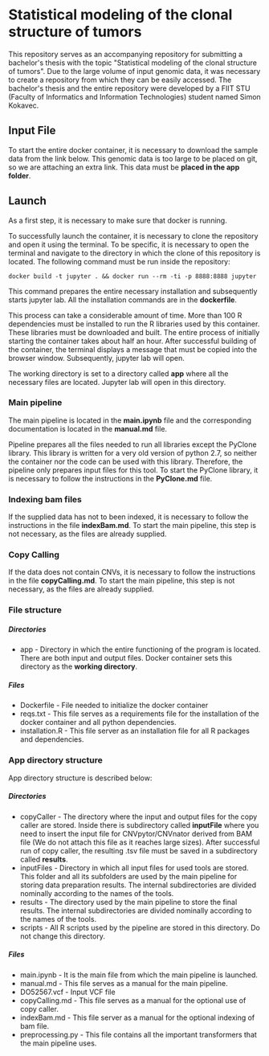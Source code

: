 # Statistical modeling of the clonal structure of tumors

This repository serves as an accompanying repository for submitting a bachelor's thesis with the topic "Statistical modeling of the clonal structure of tumors". Due to the large volume of input genomic data, it was necessary to create a repository from which they can be easily accessed. The bachelor's thesis and the entire repository were developed by a FIIT STU (Faculty of Informatics and Information Technologies) student named Simon Kokavec.



## Input File

To start the entire docker container, it is necessary to download the sample data from the link below. This genomic data is too large to be placed on git, so we are attaching an extra link. This data must be **placed in the app folder**. 

## Launch 

As a first step, it is necessary to make sure that docker is running.

To successfully launch the container, it is necessary to clone the repository and open it using the terminal. To be specific, it is necessary to open the terminal and navigate to the directory in which the clone of this repository is located. The following command must be run inside the repository:

```
docker build -t jupyter . && docker run --rm -ti -p 8888:8888 jupyter
```

This command prepares the entire necessary installation and subsequently starts jupyter lab. All the installation commands are in the **dockerfile**.

This process can take a considerable amount of time. More than 100 R dependencies must be installed to run the R libraries used by this container. These libraries must be downloaded and built. The entire process of initially starting the container takes about half an hour. After successful building of the container, the terminal displays a message that must be copied into the browser window. Subsequently,  jupyter lab will open.

The working directory is set to a directory called **app** where all the necessary files are located. Jupyter lab will open in this directory.



### Main pipeline

The main pipeline is located in the **main.ipynb** file and the corresponding documentation is located in the **manual.md** file. 

Pipeline prepares all the files needed to run all libraries except the PyClone library. This library is written for a very old version of python 2.7, so neither the container nor the code can be used with this library. Therefore, the pipeline only prepares input files for this tool. To start the PyClone library, it is necessary to follow the instructions in the **PyClone.md** file.



### Indexing bam files

If the supplied data has not to been indexed, it is necessary to follow the instructions in the file **indexBam.md**. To start the main pipeline, this step is not necessary, as the files are already supplied.



### Copy Calling 

If the data does not contain CNVs, it is necessary to follow the instructions in the file **copyCalling.md**. To start the main pipeline, this step is not necessary, as the files are already supplied.



### File structure

##### Directories

- app - Directory in which the entire functioning of the program is located. There are both input and output files. Docker container sets this directory as the **working directory**.

##### Files

- Dockerfile - File needed to initialize the docker container
- reqs.txt - This file serves as a requirements file for the installation of the docker container and all python dependencies.
- installation.R - This file server as an installation file for all R packages and dependencies.

### App directory structure

App directory structure is described below:

##### Directories

- copyCaller - The directory where the input and output files for the copy caller are stored. Inside there is subdirectory called **inputFile** where you need to insert the input file for CNVpytor/CNVnator derived from BAM file (We do not attach this file as it reaches large sizes). After successful run of copy caller, the resulting .tsv file must be saved in a subdirectory called **results**. 
- inputFiles - Directory in which all input files for used tools are stored. This folder and all its subfolders are used by the main pipeline for storing data preparation results. The internal subdirectories are divided nominally according to the names of the tools.
- results - The directory used by the main pipeline to store the final results. The internal subdirectories are divided nominally according to the names of the tools.
- scripts - All R scripts used by the pipeline are stored in this directory. Do not change this directory.

##### Files

- main.ipynb  - It is the main file from which the main pipeline is launched.
- manual.md - This file serves as a manual for the main pipeline.
- DO52567.vcf - Input VCF file
- copyCalling.md - This file serves as a manual for the optional use of copy caller.
- indexBam.md - This file server as a manual for the optional indexing of bam file.
- preprocessing.py - This file contains all the important transformers that the main pipeline uses.
